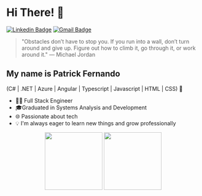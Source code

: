 <h1>Hi There! 👋</h1>

  [![Linkedin Badge](https://img.shields.io/badge/-LinkedIn-0e2647?style=flat-square&logo=Linkedin&logoColor=white&link=https://www.linkedin.com/in/patrickferbrito/)](https://www.linkedin.com/in/patrickferbrito)
[![Gmail Badge](https://img.shields.io/badge/-patrickferdev@gmail.com-0e2647?style=flat-square&logo=Gmail&logoColor=white&link=mailto:patrickferdev@gmail.com)](mailto:patrickferdev@gmail.com)

> "Obstacles don’t have to stop you. If you run into a wall, don’t turn around and give up. Figure out how to climb it, go through it, or work around it." — Michael Jordan

## My name is Patrick Fernando
(C# | .NET | Azure | Angular | Typescript | Javascript | HTML | CSS) 🚀
- 👩‍💻 Full Stack Engineer
- 🎓Graduated in Systems Analysis and Development
- 🌐 Passionate about tech
- 💡 I'm always eager to learn new things and grow professionally

<div align="center">
<img height="150em" src="https://github-readme-stats.vercel.app/api?username=patrickfer&theme=midnight-purple&show_icons=true"/>
  <img height="150em" src="https://github-readme-stats.vercel.app/api/top-langs/?username=patrickfer&layout=compact&langs_count=6&theme=midnight-purple"/>
</div>
